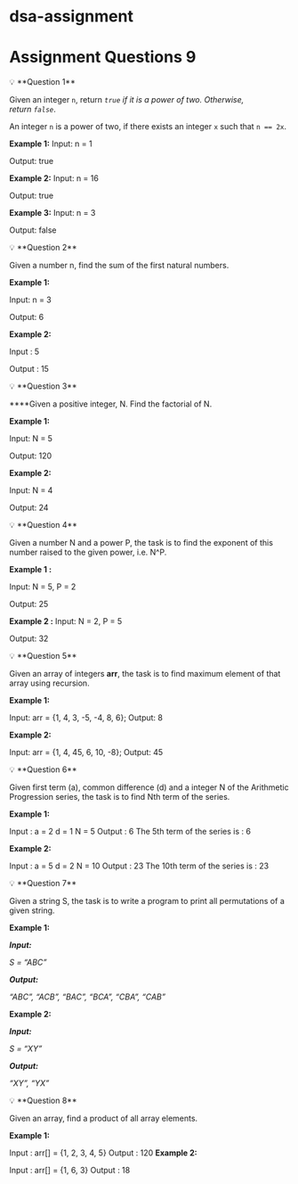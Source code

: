 # dsa-assignment
# Assignment Questions 9

<aside>
💡 **Question 1**

Given an integer `n`, return *`true` if it is a power of two. Otherwise, return `false`*.

An integer `n` is a power of two, if there exists an integer `x` such that `n == 2x`.

**Example 1:**
Input: n = 1 

Output: true

**Example 2:**
Input: n = 16 

Output: true

**Example 3:**
Input: n = 3 

Output: false

</aside>

<aside>
💡 **Question 2**

Given a number n, find the sum of the first natural numbers.

**Example 1:**

Input: n = 3 

Output: 6

**Example 2:**

Input  : 5 

Output : 15

</aside>

<aside>
💡 **Question 3**

****Given a positive integer, N. Find the factorial of N. 

**Example 1:**

Input: N = 5 

Output: 120

**Example 2:**

Input: N = 4

Output: 24

</aside>

<aside>
💡 **Question 4**

Given a number N and a power P, the task is to find the exponent of this number raised to the given power, i.e. N^P.

**Example 1 :** 

Input: N = 5, P = 2

Output: 25

**Example 2 :**
Input: N = 2, P = 5

Output: 32

</aside>

<aside>
💡 **Question 5**

Given an array of integers **arr**, the task is to find maximum element of that array using recursion.

**Example 1:**

Input: arr = {1, 4, 3, -5, -4, 8, 6};
Output: 8

**Example 2:**

Input: arr = {1, 4, 45, 6, 10, -8};
Output: 45

</aside>

<aside>
💡 **Question 6**

Given first term (a), common difference (d) and a integer N of the Arithmetic Progression series, the task is to find Nth term of the series.

**Example 1:**

Input : a = 2 d = 1 N = 5
Output : 6
The 5th term of the series is : 6

**Example 2:**

Input : a = 5 d = 2 N = 10
Output : 23
The 10th term of the series is : 23

</aside>

<aside>
💡 **Question 7**

Given a string S, the task is to write a program to print all permutations of a given string.

**Example 1:**

***Input:***

*S = “ABC”*

***Output:***

*“ABC”, “ACB”, “BAC”, “BCA”, “CBA”, “CAB”*

**Example 2:**

***Input:***

*S = “XY”*

***Output:***

*“XY”, “YX”*

</aside>

<aside>
💡 **Question 8**

Given an array, find a product of all array elements.

**Example 1:**

Input  : arr[] = {1, 2, 3, 4, 5}
Output : 120
**Example 2:**

Input  : arr[] = {1, 6, 3}
Output : 18

</aside>
